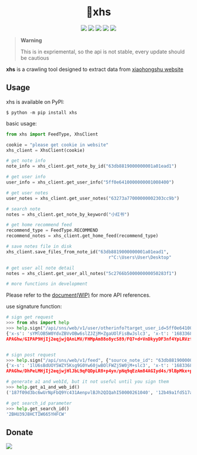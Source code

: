 <div align="center">

<h1 align="center">
🍰xhs
</h1>

[![](https://static.pepy.tech/badge/xhs)](https://pepy.tech/project/xhs)
[![](https://img.shields.io/github/license/ReaJason/xhs)](https://github.com/ReaJason/xhs/blob/master/LICENSE)
[![](https://github.com/ReaJason/xhs/actions/workflows/doc.yml/badge.svg)](https://reajason.github.io/xhs/)
[![](https://github.com/ReaJason/xhs/actions/workflows/test.yml/badge.svg)](https://github.com/ReaJason/xhs/actions/workflows/test.yml)
[![](https://github.com/ReaJason/xhs/actions/workflows/pypi.yml/badge.svg)](https://github.com/ReaJason/xhs/actions/workflows/pypi.yml)

</div>

> **Warning**
>
> This is in expriemental, so the api is not stable, every update should be cautious

**xhs** is a crawling tool designed to extract data from [xiaohongshu website](https://www.xiaohongshu.com/explore)

## Usage

xhs is available on PyPI:

```console
$ python -m pip install xhs
```

basic usage:

```python
from xhs import FeedType, XhsClient

cookie = "please get cookie in website"
xhs_client = XhsClient(cookie)

# get note info
note_info = xhs_client.get_note_by_id("63db8819000000001a01ead1")

# get user info
user_info = xhs_client.get_user_info("5ff0e6410000000001008400")

# get user notes
user_notes = xhs_client.get_user_notes("63273a77000000002303cc9b")

# search note
notes = xhs_client.get_note_by_keyword("小红书")

# get home recommend feed
recommend_type = FeedType.RECOMMEND
recommend_notes = xhs_client.get_home_feed(recommend_type)

# save notes file in disk
xhs_client.save_files_from_note_id("63db8819000000001a01ead1",
                                       r"C:\Users\User\Desktop"

# get user all note detail
notes = xhs_client.get_user_all_notes("5c2766b500000000050283f1")

# more functions in development
```

Please refer to the [document(WIP)](https://reajason.github.io/xhs/) for more API references.

use signature function:

```python
# sign get request
>>> from xhs import help
>>> help.sign("/api/sns/web/v1/user/otherinfo?target_user_id=5ff0e6410000000001008400")
{'x-s': 'sYMlOB5W0YdvZBVvOBw6slZJZjM+ZgaUOlFisBwJslc3', 'x-t': '1683368960336', 'x-s-common': '2UQAPsHC+aIjqArjwjHjNsQhPsHCH0rjNsQhPaHCH0P1PjhIHjIj2eHjwjQgynEDJ74AHjIj2ePjwjQhyoPTqBPT49pjHjIj2ecjwjHUN0P1PaHVHdWMH0ijHjIj2eGjwjHl+0W
APAGhw/GIPAP9HjIj2eqjwjQAnLMV/FHMpAm88o8ycS89/FQ7+d+VnDkyyDF3nf4YpLRVzfSAcd4tq9l0PUHVHdWhH0ijHjIj2eDjwjFAPAPU+eHMweDANsQhP/Zjw0bR'}


# sign post request
>>> help.sign("/api/sns/web/v1/feed", {"source_note_id": "63db8819000000001a01ead1"})
{'x-s': '1lU6sBdUOY5WZY5Ksg9G0Yw60jwBOlFWZj5W0jM+slc3', 'x-t': '1683368998055', 'x-s-common': '2UQAPsHC+aIjqArjwjHjNsQhPsHCH0rjNsQhPaHCH0P1PjhIHjIj2eHjwjQgynEDJ74AHjIj2ePjwjQhyoPTqBPT49pjHjIj2ecjwjHUN0P1PaHVHdWMH0ijHjIj2eGjwjHl+0W
APAGhw/DhPeLMHjIj2eqjwjHlJbL9qFQDpLR8+p4yn/pNq9qEzAm84AGIyd4s/9lBpMkx+pqIyDF3q9l0PUHVHdWhH0ijHjIj2eDjwjFlP0DEw/DFPeDANsQhP/Zjw0bR'}

# generate a1 and webId, but it not useful until you sign them
>>> help.get_a1_and_web_id()
('187f09d3bc6wUrNpFbQ9Yc431AenpvlBJh2QIQahI50000261040', '12b49a1fd517aa8df85380e9961b6800')

# get search_id parameter
>>> help.get_search_id()
'2BHU39J8HCTIW665YHFCW'
```

## Donate

[![](https://afdian.net/static/img/logo/logo.png)](https://afdian.net/a/reajason)
